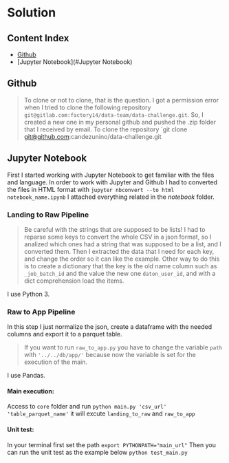 # Solution

## Content Index
* [Github](#Github)
* [Jupyter Notebook](#Jupyter Notebook)




## Github
> To clone or not to clone, that is the question.
I got a permission error when I tried to clone the following repository `git@gitlab.com:factory14/data-team/data-challenge.git`. So, I created a new one in my personal github and pushed the .zip folder that I received by email. 
> To clone the repository `git clone git@github.com:candezunino/data-challenge.git

## Jupyter Notebook
First I started working with Jupyter Notebook to get familiar with the files and language. In order to work with Jupyter and Github I had to converted the files in HTML format with `jupyter nbconvert --to html notebook_name.ipynb`
I attached everything related in the *notebook* folder.


### Landing to Raw Pipeline
> Be careful with the strings that are supposed to be lists!
I had to reparse some keys to convert the whole CSV in a json format, so I analized which ones had a string that was supposed to be a list, and I converted them. Then I extracted the data that I need for each key, and change the order so it can like the example.
Other way to do this is to create a dictionary that the key is the old name column such as `_job_batch_id` and the value the new one `daton_user_id`, and with a dict comprehension load the items.

I use Python 3.

### Raw to App Pipeline  
In this step I just normalize the json, create a dataframe with the needed columns and export it to a parquet table.
> If you want to run `raw_to_app.py` you have to change the variable `path` with `'../../db/app/'` because now the variable is set for the execution of the main.

I use Pandas.

#### Main execution:
Access to `core` folder and run `python main.py 'csv_url' 'table_parquet_name'` it will excute `landing_to_raw` and `raw_to_app`

#### Unit test:
In your terminal first set the path `export PYTHONPATH="main_url"`
Then you can run the unit test as the example below 
``` python test_main.py ```



